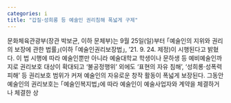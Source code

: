 ```yaml
---
categories: i
title: "갑질･성희롱 등 예술인 권리침해 폭넓게 구제"
---
```

문화체육관광부(장관 박보균, 이하 문체부)는 9월 25일(일)부터 ｢예술인의 지위와 권리의 보장에 관한 법률｣(이하 ｢예술인권리보장법｣, ’21. 9. 24. 제정)이 시행된다고 밝혔다. 이 법 시행에 따라 예술인뿐만 아니라 예술대학교 학생이나 문하생 등 예비예술인까지로 권리보호 대상이 확대되고 ‘불공정행위’ 외에도 ‘표현의 자유 침해’, ‘성희롱·성폭력 피해’ 등 권리보호 범위가 커져 예술인의 자유로운 창작 활동이 폭넓게 보장된다. 그동안 예술인의 권리보호는 ｢예술인복지법｣에 따라 예술인이 예술사업자와 계약을 체결하거나 체결한 상
